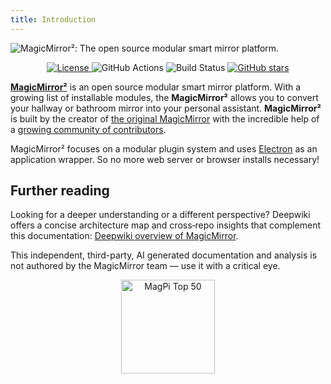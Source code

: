 ```yaml
---
title: Introduction
---
```


![MagicMirror²: The open source modular smart mirror platform. ](/header.png)

<p style="text-align: center">
	<a href="https://choosealicense.com/licenses/mit">
		<img src="https://img.shields.io/badge/license-MIT-blue.svg" alt="License">
	</a>
	<img src="https://img.shields.io/github/actions/workflow/status/magicmirrororg/magicmirror/automated-tests.yaml" alt="GitHub Actions">
	<img src="https://img.shields.io/github/check-runs/magicmirrororg/magicmirror/master" alt="Build Status">
	<a href="https://github.com/MagicMirrorOrg/MagicMirror">
		<img src="https://img.shields.io/github/stars/magicmirrororg/magicmirror?style=social" alt="GitHub stars">
	</a>
</p>

[**MagicMirror²**](https://magicmirror.builders/) is an open source modular
smart mirror platform. With a growing list of installable modules, the
**MagicMirror²** allows you to convert your hallway or bathroom mirror into your
personal assistant. **MagicMirror²** is built by the creator of
[the original MagicMirror](https://michaelteeuw.nl/tagged/magicmirror) with the
incredible help of a
[growing community of contributors](https://github.com/MagicMirrorOrg/MagicMirror/graphs/contributors).

MagicMirror² focuses on a modular plugin system and uses
[Electron](https://www.electronjs.org/) as an application wrapper. So no more
web server or browser installs necessary!

## Further reading

Looking for a deeper understanding or a different perspective? Deepwiki offers a
concise architecture map and cross‑repo insights that complement this
documentation:
[Deepwiki overview of MagicMirror](https://deepwiki.com/MagicMirrorOrg/MagicMirror/).

This independent, third-party, AI generated documentation and analysis is not
authored by the MagicMirror team — use it with a critical eye.

<p style="text-align: center">
	<a href="https://forum.magicmirror.builders/topic/728/magicmirror-is-voted-number-1-in-the-magpi-top-50"><img src="https://magicmirror.builders/img/magpi-best-watermark-custom.png" width="150" alt="MagPi Top 50"></a>
</p>
